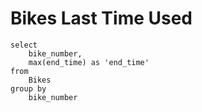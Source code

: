 # Bikes Last Time Used

```
select
    bike_number,
    max(end_time) as 'end_time'
from
    Bikes
group by
    bike_number
```
